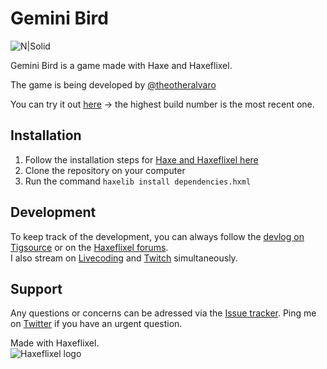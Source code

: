 # Gemini Bird

![N|Solid](http://i.imgur.com/h6HMvZH.png)

Gemini Bird is a game made with Haxe and Haxeflixel.

The game is being developed by [@theotheralvaro](http://twitter.com/theotheralvaro)

You can try it out [here](https://drive.google.com/open?id=0By79FfszQd8wT1BpT3BxWW1qZjQ) -> the highest build number is the most recent one.

## Installation

1) Follow the installation steps for [Haxe and Haxeflixel here](http://haxeflixel.com/documentation/getting-started/)  
2) Clone the repository on your computer  
3) Run the command ```haxelib install dependencies.hxml```

## Development
To keep track of the development, you can always follow the [devlog on Tigsource](https://forums.tigsource.com/index.php?topic=57162) or on the [Haxeflixel forums](http://forum.haxeflixel.com/topic/166/untitled-shmup-roguelite/).  
I also stream on [Livecoding](http://livecoding.tv/alvalol) and [Twitch](http://twitch.tv/Alvaro_As) simultaneously.  

## Support 

Any questions or concerns can be adressed via the [Issue tracker](https://github.com/Alvalol/Haxeflixel-ShmupRoguelike/issues). Ping me on [Twitter](twitter.com/theotheralvaro) if you have an urgent question.

Made with Haxeflixel.  
![Haxeflixel logo](http://i.imgur.com/XPvbpyc.png)